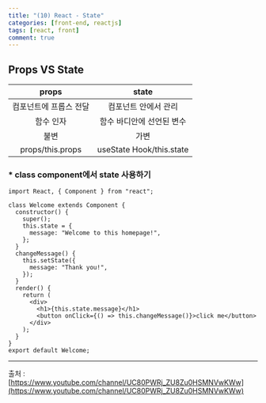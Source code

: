 ```yaml
---
title: "(10) React - State"
categories: [front-end, reactjs]
tags: [react, front]
comment: true
---
```

## Props VS State
| props | state |
| :---: | :---: |
| 컴포넌트에 프롭스 전달 | 컴포넌트 안에서 관리 |
| 함수 인자 | 함수 바디안에 선언된 변수 |
| 불변 | 가변 |
| props/this.props | useState Hook/this.state|

### * class component에서 state 사용하기
```
import React, { Component } from "react";

class Welcome extends Component {
  constructor() { 
    super(); 
    this.state = { 
      message: "Welcome to this homepage!",
    };
  }
  changeMessage() {
    this.setState({
      message: "Thank you!",
    });
  }
  render() {
    return (
      <div>
        <h1>{this.state.message}</h1>
        <button onClick={() => this.changeMessage()}>click me</button>
      </div>
    );
  }
}
export default Welcome;
```

---

출처 : [https://www.youtube.com/channel/UC80PWRj_ZU8Zu0HSMNVwKWw](https://www.youtube.com/channel/UC80PWRj_ZU8Zu0HSMNVwKWw)

